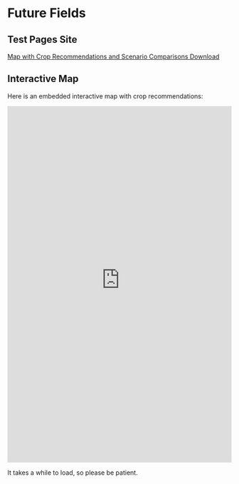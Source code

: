 # Future Fields


## Test Pages Site

[Map with Crop Recommendations and Scenario Comparisons Download](https://future-fields.s3.amazonaws.com/map_with_crop_recommendations_popup_and_scenario_comparisons.html)


## Interactive Map

Here is an embedded interactive map with crop recommendations:

<iframe src="https://future-fields.s3.amazonaws.com/map_with_crop_recommendations_popup_and_scenario_comparisons.html" 
        width="100%" 
        height="800" 
        frameborder="0" 
        allowfullscreen>
</iframe>

It takes a while to load, so please be patient.




